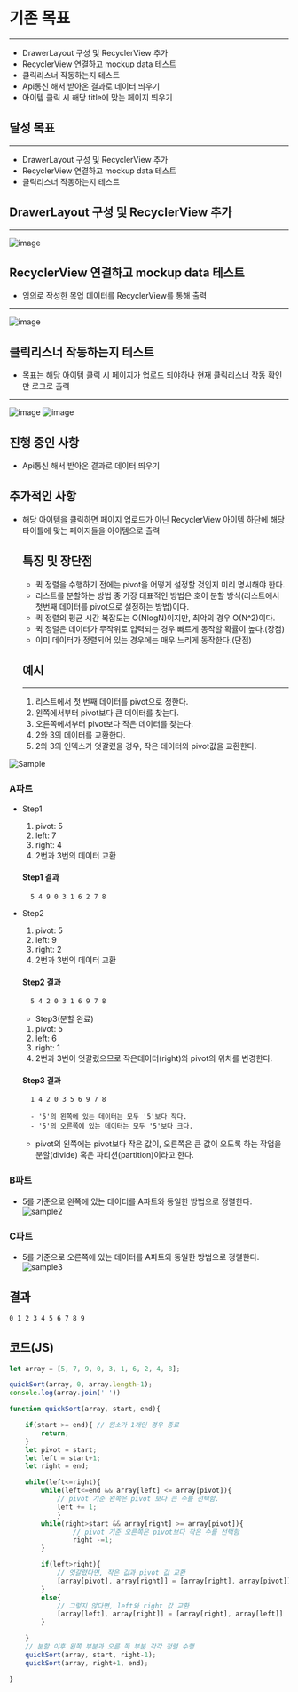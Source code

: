 # 기존 목표
---
- DrawerLayout 구성 및 RecyclerView 추가
- RecyclerView 연결하고 mockup data 테스트
- 클릭리스너 작동하는지 테스트
- Api통신 해서 받아온 결과로 데이터 띄우기
- 아이템 클릭 시 해당 title에 맞는 페이지 띄우기

## 달성 목표
---
- DrawerLayout 구성 및 RecyclerView 추가
- RecyclerView 연결하고 mockup data 테스트
- 클릭리스너 작동하는지 테스트

## DrawerLayout 구성 및 RecyclerView 추가
---
  ![image](https://user-images.githubusercontent.com/22022393/126152753-e0e50480-04d4-4ee2-bfcb-3d11ec40f4dd.png)


## RecyclerView 연결하고 mockup data 테스트
- 임의로 작성한 목업 데이터를 RecyclerView를 통해 출력
---
  ![image](https://user-images.githubusercontent.com/22022393/126155272-aae24a89-53d8-48c7-ba2c-ede5cae37ed1.png)

## 클릭리스너 작동하는지 테스트

- 목표는 해당 아이템 클릭 시 페이지가 업로드 되야하나 현재 클릭리스너 작동 확인만 로그로 출력
---
  ![image](https://user-images.githubusercontent.com/22022393/126155342-377bbde9-9061-4487-a799-b32cc7f74ae6.png)
  ![image](https://user-images.githubusercontent.com/22022393/126155761-0678f06a-a89c-434e-a20a-ee45ef55a708.png)

## 진행 중인 사항
- Api통신 해서 받아온 결과로 데이터 띄우기

## 추가적인 사항
- 해당 아이템을 클릭하면 페이지 업로드가 아닌 RecyclerView 아이템 하단에 해당 타이틀에 맞는 페이지들을 아이템으로 출력

  ## 특징 및 장단점
  - 퀵 정렬을 수행하기 전에는 pivot을 어떻게 설정할 것인지 미리 명시해야 한다.
  - 리스트를 분할하는 방법 중 가장 대표적인 방법은 호어 분할 방식(리스트에서 첫번째 데이터를 pivot으로 설정하는 방법)이다.
  - 퀵 정렬의 평균 시간 복잡도는 O(NlogN)이지만, 최악의 경우 O(N^2)이다.
  - 퀵 정렬은 데이터가 무작위로 입력되는 경우 빠르게 동작할 확률이 높다.(장점)
  - 이미 데이터가 정렬되어 있는 경우에는 매우 느리게 동작한다.(단점)

  ## 예시
  ---
    1. 리스트에서 첫 번째 데이터를 pivot으로 정한다.
    2. 왼쪽에서부터 pivot보다 큰 데이터를 찾는다.
    3. 오른쪽에서부터 pivot보다 작은 데이터를 찾는다.
    4. 2와 3의 데이터를 교환한다.
    5. 2와 3의 인덱스가 엇갈렸을 경우, 작은 데이터와 pivot값을 교환한다.


![Sample](QuickImg/Sample.jpeg)

  ### A파트

- Step1
    1. pivot: 5
    2. left: 7
    3. right: 4
    4. 2번과 3번의  데이터 교환


     #### Step1 결과
        5 4 9 0 3 1 6 2 7 8
- Step2
    1. pivot: 5
    2. left: 9
    3. right: 2
    4. 2번과 3번의  데이터 교환

     #### Step2 결과
        5 4 2 0 3 1 6 9 7 8

    - Step3(분할 완료)
    1. pivot: 5
    2. left: 6
    3. right: 1
    4. 2번과 3번이 엇갈렸으므로 작은데이터(right)와 pivot의 위치를 변경한다.

     #### Step3 결과
        1 4 2 0 3 5 6 9 7 8

        - '5'의 왼쪽에 있는 데이터는 모두 '5'보다 작다.
        - '5'의 오른쪽에 있는 데이터는 모두 '5'보다 크다.
     - pivot의 왼쪽에는 pivot보다 작은 값이, 오른쪽은 큰 값이 오도록 하는 작업을 분할(divide) 혹은 파티션(partition)이라고 한다.

### B파트
- 5를 기준으로 왼쪽에 있는 데이터를 A파트와 동일한 방법으로 정렬한다.
  ![sample2](QuickImg/sample2.jpeg)

### C파트
- 5를 기준으로 오른쪽에 있는 데이터를 A파트와 동일한 방법으로 정렬한다.
  ![sample3](QuickImg/sample3.jpeg)

## 결과
    0 1 2 3 4 5 6 7 8 9

## 코드(JS)
```javascript
let array = [5, 7, 9, 0, 3, 1, 6, 2, 4, 8];

quickSort(array, 0, array.length-1);
console.log(array.join(' '))

function quickSort(array, start, end){

    if(start >= end){ // 원소가 1개인 경우 종료
        return;
    }
    let pivot = start;
    let left = start+1;
    let right = end;

    while(left<=right){
        while(left<=end && array[left] <= array[pivot]){
            // pivot 기준 왼쪽은 pivot 보다 큰 수를 선택함.
            left += 1;
            }
        while(right>start && array[right] >= array[pivot]){
                // pivot 기준 오른쪽은 pivot보다 작은 수를 선택함
                right -=1;
        }

        if(left>right){
            // 엇갈렸다면, 작은 값과 pivot 값 교환
            [array[pivot], array[right]] = [array[right], array[pivot]];
        }
        else{
            // 그렇지 않다면, left와 right 값 교환
            [array[left], array[right]] = [array[right], array[left]]
        }

    }
    // 분할 이후 왼쪽 부분과 오른 쪽 부분 각각 정렬 수행
    quickSort(array, start, right-1);
    quickSort(array, right+1, end);

}

```

